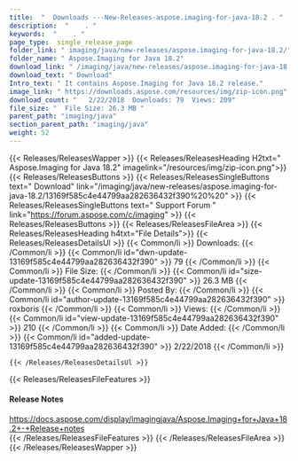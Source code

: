 ```yaml
---
title:  "  Downloads ---New-Releases-aspose.imaging-for-java-18.2 . " 
description:  "    . " 
keywords:  "    . " 
page_type:  single_release_page
folder_link: " imaging/java/new-releases/aspose.imaging-for-java-18.2/"
folder_name: " Aspose.Imaging for Java 18.2"
download_link: " /imaging/java/new-releases/aspose.imaging-for-java-18.2/13169f585c4e44799aa282636432f390"
download_text: " Download"
Intro_text: " It contains Aspose.Imaging for Java 18.2 release."
image_link: " https://downloads.aspose.com/resources/img/zip-icon.png"
download_count: "   2/22/2018  Downloads: 79  Views: 209"
file_size: "  File Size: 26.3 MB "
parent_path: "imaging/java"
section_parent_path: "imaging/java"
weight: 52 
---
```


{{< Releases/ReleasesWapper >}}
  {{< Releases/ReleasesHeading H2txt=" Aspose.Imaging for Java 18.2" imagelink="/resources/img/zip-icon.png">}}
  {{< Releases/ReleasesButtons >}}
    {{< Releases/ReleasesSingleButtons text=" Download" link="/imaging/java/new-releases/aspose.imaging-for-java-18.2/13169f585c4e44799aa282636432f390%20%20" >}}
    {{< Releases/ReleasesSingleButtons text=" Support Forum " link="https://forum.aspose.com/c/imaging" >}}
  {{< Releases/ReleasesButtons >}}
  {{< Releases/ReleasesFileArea >}}
    {{< Releases/ReleasesHeading h4txt="File Details">}}
    {{< Releases/ReleasesDetailsUl >}}
            {{< Common/li  >}} Downloads: {{< /Common/li >}} 
      {{< Common/li id="dwn-update-13169f585c4e44799aa282636432f390" >}} 79 {{< /Common/li >}} 
      {{< Common/li  >}} File Size: {{< /Common/li >}} 
      {{< Common/li id="size-update-13169f585c4e44799aa282636432f390" >}} 26.3 MB {{< /Common/li >}} 
      {{< Common/li  >}} Posted By: {{< /Common/li >}} 
      {{< Common/li id="author-update-13169f585c4e44799aa282636432f390" >}} roxboris {{< /Common/li >}} 
      {{< Common/li  >}} Views: {{< /Common/li >}} 
      {{< Common/li id="view-update-13169f585c4e44799aa282636432f390" >}} 210 {{< /Common/li >}} 
      {{< Common/li  >}} Date Added: {{< /Common/li >}} 
      {{< Common/li id="added-update-13169f585c4e44799aa282636432f390" >}} 2/22/2018 {{< /Common/li >}} 

    {{< /Releases/ReleasesDetailsUl >}}

  {{< Releases/ReleasesFileFeatures >}}
      <h4>Release Notes</h4><div><a href="https://docs.aspose.com/display/imagingjava/Aspose.Imaging+for+Java+18.2+-+Release+notes">https://docs.aspose.com/display/imagingjava/Aspose.Imaging+for+Java+18.2+-+Release+notes</a></div>
  {{< /Releases/ReleasesFileFeatures >}}
 {{< /Releases/ReleasesFileArea >}}
{{< /Releases/ReleasesWapper >}}


